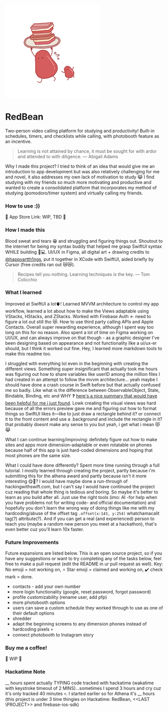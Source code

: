 <img src="https://github.com/angelLi17/RedBean/blob/06ed25e6a5cbca9f3e09ebfda366a9c79f6c74b1/RedBean/Assets.xcassets/Logo2.imageset/New%20Project.png" style="height:300px;width:300px;"></img>
# RedBean
Two-person video calling platform for studying and productivity! Built-in schedules, timers, and checklists while calling, with photobooth feature as an incentive.
>Learning is not attained by chance, it must be sought for with ardor and attended to with diligence. — Abigail Adams

Why I made this project? I tried to think of an idea that would give me an introduction to app development but was also relatively challenging for me and novel, it also addresses my own lack of motivation to study 😹 I find studying with my friends so much more motivating and productive and wanted to create a consolidated platform that incorporates my method of studying (pomodoro/timer system) and virtually calling my friends.

### How to use :))
🚧 App Store Link: WIP, TBD 🚧

### How I made this
Blood sweat and tears 😁 and struggling and figuring things out. Shoutout to the internet for being my syntax buddy that helped me grasp SwiftUI syntax WHILE building 🔨💻. UI/UX in Figma, all digital art + drawing credits to [\@happyartth1ngs](https://www.instagram.com/happyartth1ngs/), put it together in XCode with SwiftUI, aided briefly by Cursor (free credits ran out 😿😿).
>Recipes tell you nothing. Learning techniques is the key. — Tom Colicchio

### What I learned
Improved at SwiftUI a lot🫀! Learned MVVM architecture to control my app workflow, learned a lot about how to make the Views adaptable using VStacks, HStacks, and ZStacks. Worked with Firebase Auth <- need to figure a lot out still tho 😿. How to use third party calling APIs and Apple Contacts. Overall super rewarding experience, although I spent way too long on this for no reason. Also spent a lot of time on Figma working on UI/UX, and can always improve on that though - as a graphic designer I've been designing based on appearance and not functionality like a ui/ux-er should, but I think it worked out fine. Hey, I learned more markdown tools to make this readme too.

I struggled with everything lol even in the beginning with creating the different views. Something super insignificant that actually took me hours was figuring out how to share variables like userID among the million files I had created in an attempt to follow the mvvm architecture... yeah maybe I should have done a crash course in Swift before but that actually confused me so badly. Like what is the difference between ObservableObject, State, Bindable, Binding, etc and WHY ❓ [here's a nice summary that would have been helpful for me i just found](https://www.hackingwithswift.com/quick-start/swiftui/all-swiftui-property-wrappers-explained-and-compared). Lowk creating the visual views was hard because of all the errors preview gave me and figuring out how to format things so SwiftUI likes it—like to just draw a rectangle behind it? or connect it to the front content and use a .background and include the rectangle in it? that probably doesnt make any sense to you but yeah, i get what i mean 😻😹

What I can continue learning/improving: definitely figure out how to make sites and apps more dimension-adaptable or even rotatable on phones because half of this app is just hard-coded dimensions and hoping that most phones are the same size. 

What I could have done differently? Spent more time running through a full tutorial. I mostly learned through creating the project, partly because i'm submitting this for the athena award and partly because isn't it more interesting 😋🥖? I would have maybe done a run-through of hackingwithswift.com, but I can't say I would have continued the project cuz reading that whole thing is tedious and boring. So maybe it's better to learn as you build after all. Just use the right tools (imo: AI -for help when you have problems not for writing code- and official documentation) and hopefully you don't learn the wrong way of doing things like me with my hardcoding/abuse of the offset tag `.offset(x:143, y:254)` whatchamacalit tag(?) attribute(?). And if you can get a real (and experienced) person to teach you (maybe a random new person you meet at a hackathon), that's even better cuz you'll learn 10x faster.

### Future Improvements
Future expansions are listed below. This is an open source project, so if you have any suggestions or want to try completing any of the tasks below, feel free to make a pull request (edit the README in ur pull request as well). 
Key: No emoji = not working on, ⭐ Star emoji = claimed and working on, ✔️ check mark = done.
- contacts - add your own number
- more login functionality (google, reset password, forgot password)
- profile customizability (rename user, add pfp)
- more photobooth options
- users can save a custom schedule they worked through to use as one of their default options
- shredder
- adapt the beginning screens to any dimension phones instead of hardcoding pixels :skull:
- connect photobooth to Instagram story

### Buy me a coffee!
🚧 WIP 🚧

### Hackatime Note
__ hours spent actually TYPING code tracked with hackatime (wakatime with keystroke timeout of 2 MINS)...sometimes I spend 3 hours and cry cuz it's only tracked 40 minutes 💀. I started earlier so for Athena it's __ hours (this project is under 3 time thingies on Hackatime: RedBean, <<LAST \PROJECT>> and firebase-ios-sdk)
